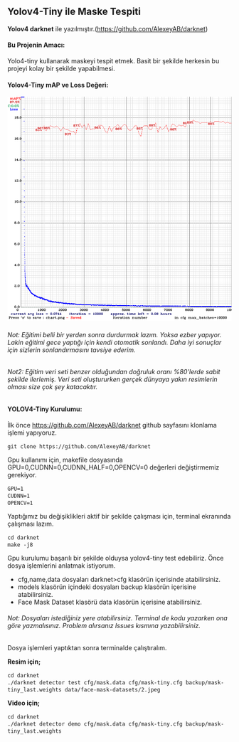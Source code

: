 ## Yolov4-Tiny ile Maske Tespiti


**Yolov4 darknet** ile yazılmıştır.(https://github.com/AlexeyAB/darknet)

#### Bu Projenin Amacı:


Yolo4-tiny kullanarak maskeyi tespit etmek. Basit bir şekilde herkesin bu projeyi kolay bir şekilde yapabilmesi.

#### Yolov4-Tiny mAP ve Loss Değeri:
<img src="chart_mask-tiny.png"/>

###### Not: Eğitimi belli bir yerden sonra durdurmak lazım. Yoksa ezber yapıyor. Lakin eğitimi gece yaptığı için kendi otomatik sonlandı. Daha iyi sonuçlar için sizlerin sonlandırmasını tavsiye ederim.

###### Not2: Eğitim veri seti benzer olduğundan doğruluk oranı %80'lerde sabit şekilde ilerlemiş. Veri seti oluştururken gerçek dünyaya yakın resimlerin olması size çok şey katacaktır.

#### YOLOV4-Tiny Kurulumu:

İlk önce https://github.com/AlexeyAB/darknet github sayfasını klonlama işlemi yapıyoruz.
```
git clone https://github.com/AlexeyAB/darknet
```
Gpu kullanımı için, makefile dosyasında GPU=0,CUDNN=0,CUDNN_HALF=0,OPENCV=0 değerleri değiştirmemiz gerekiyor.
```
GPU=1
CUDNN=1
OPENCV=1
```
Yaptığımız bu değişiklikleri aktif bir şekilde çalışması için, terminal ekranında çalışması lazım.

```
cd darknet
make -j8
```
Gpu kurulumu başarılı bir şekilde olduysa yolov4-tiny test edebiliriz. Önce dosya işlemlerini anlatmak istiyorum.

- cfg,name,data dosyaları darknet>cfg klasörün içerisinde atabilirsiniz.
- models klasörün içindeki dosyaları backup klasörün içerisine atabilirsiniz.
- Face Mask Dataset klasörü data klasörün içerisine atabilirsiniz.

###### Not: Dosyaları istediğiniz yere atabilirsiniz. Terminal de kodu yazarken ona göre yazmalısınız. Problem alırsanız Issues kısmına yazabilirsiniz.

Dosya işlemleri yaptıktan sonra terminalde çalıştıralım.

**Resim için;**
```
cd darknet
./darknet detector test cfg/mask.data cfg/mask-tiny.cfg backup/mask-tiny_last.weights data/face-mask-datasets/2.jpeg 
```

**Video için;**
```
cd darknet
./darknet detector demo cfg/mask.data cfg/mask-tiny.cfg backup/mask-tiny_last.weights  
```
